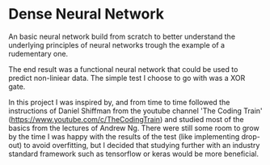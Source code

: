 # Dense Neural Network

An basic neural network build from scratch to better understand the underlying principles of neural networks trough the example of a rudementary one.

The end result was a functional neural network that could be used to predict non-liniear data. The simple test I choose to go with was a XOR gate.

In this project I was inspired by, and from time to time followed the instructions of Daniel Shiffman from the youtube channel 'The Coding Train' (https://www.youtube.com/c/TheCodingTrain) and studied most of the basics from the lectures of Andrew Ng.
There were still some room to grow by the time I was happy with the results of the test (like implementing drop-out) to avoid overfitting, but I decided that studying further with an industry standard framework such as tensorflow or keras would be more beneficial.